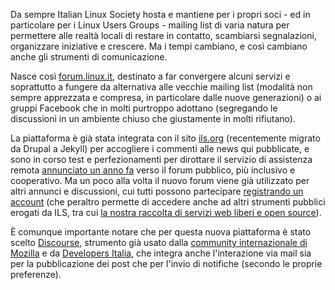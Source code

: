 <!--
.. title: Forum.Linux.IT
.. slug: forum-linux
.. date: 2021-04-08 00:00:00
.. tags: 
.. category: 
.. link: 
.. description: 
.. type: text
.. image_copy: 
.. previewimage: /images/posts/forum.png
-->


Da sempre Italian Linux Society hosta e mantiene per i propri soci - ed in particolare per i Linux Users Groups - mailing list di varia natura per permettere alle realtà locali di restare in contatto, scambiarsi segnalazioni, organizzare iniziative e crescere. Ma i tempi cambiano, e così cambiano anche gli strumenti di comunicazione.

<!-- TEASER_END -->

Nasce così [forum.linux.it](https://forum.linux.it/), destinato a far convergere alcuni servizi e soprattutto a fungere da alternativa alle vecchie mailing list (modalità non sempre apprezzata e compresa, in particolare dalle nuove generazioni) o ai gruppi Facebook che in molti purtroppo adottano (segregando le discussioni in un ambiente chiuso che giustamente in molti rifiutano).

La piattaforma è già stata integrata con il sito [ils.org](https://www.ils.org/) (recentemente migrato da Drupal a Jekyll) per accogliere i commenti alle news qui pubblicate, e sono in corso test e perfezionamenti per dirottare il servizio di assistenza remota [annunciato un anno fa](https://www.ils.org/2020/06/04/help-desk.html) verso il forum pubblico, più inclusivo e cooperativo. Ma un poco alla volta il nuovo forum viene già utilizzato per altri annunci e discussioni, cui tutti possono partecipare [registrando un account](https://login.servizi.linux.it/module.php/core/frontpage_welcome.php) (che peraltro permette di accedere anche ad altri strumenti pubblici erogati da ILS, tra cui [la nostra raccolta di servizi web liberi e open source](https://servizi.linux.it/)).

È comunque importante notare che per questa nuova piattaforma è stato scelto [Discourse](https://www.discourse.org/), strumento già usato dalla [community internazionale di Mozilla](https://discourse.mozilla.org/) e da [Developers Italia](https://forum.italia.it/), che integra anche l'interazione via mail sia per la pubblicazione dei post che per l'invio di notifiche (secondo le proprie preferenze).